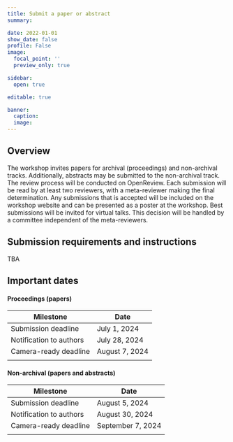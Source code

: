 ```yaml
---
title: Submit a paper or abstract
summary:

date: 2022-01-01
show_date: false
profile: False
image:
  focal_point: ''
  preview_only: true

sidebar:
  open: true

editable: true

banner:
  caption:
  image:
---
```


## Overview

The workshop invites papers for archival (proceedings) and non-archival tracks. Additionally, abstracts may be submitted to the non-archival track. The review process will be conducted on OpenReview. Each submission will be read by at least two reviewers, with a meta-reviewer making the final determination. Any submissions that is accepted will be included on the workshop website and can be presented as a poster at the workshop. Best submissions will be invited for virtual talks. This decision will be handled by a committee independent of the meta-reviewers.

## Submission requirements and instructions

TBA


## Important dates


#### Proceedings (papers)

| Milestone | Date |
|-|-|
| Submission deadline | July 1, 2024 |
| Notification to authors | July 28, 2024 |
| Camera-ready deadline | August 7, 2024 |
|||

#### Non-archival (papers and abstracts)

| Milestone | Date |
|-|-|
| Submission deadline | August 5, 2024 |
| Notification to authors | August 30, 2024 |
| Camera-ready deadline | September 7, 2024 |
|||